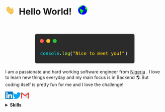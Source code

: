 # <img alt="Hi" width="30px" src="https://github.com/jzamora5/jzamora5/blob/main/assets/Hi.gif?raw=true" /> &nbsp;Hello World! &nbsp; <img alt="Earth" width="30px" src="https://github.com/jzamora5/jzamora5/blob/main/assets/Earth.gif?raw=true" /> <br/> &nbsp; 

<p align="center">
<img alt="Jhoan Zamora | Gmail" width="320px" src="https://github.com/jzamora5/jzamora5/blob/main/assets/GreetingWhiteCrop.png?raw=true" />
</p>

I am a passionate and hard working software engineer from [Nigeria](https://www.google.com/maps/place/Nigeria/@4,-72z/) . I love to learn new things everyday and my main focus is in Backend 🌎.But coding itself is pretty fun for me and I love the challenge!

 <a href="https://www.linkedin.com/in/olawaleisaac/">
    <img align="left" alt="Jhoan Zamora | Linkedin" width="24px" src="https://raw.githubusercontent.com/jzamora5/jzamora5/04b0572610c3e8857c85f9dc58126d8d95705a8e/assets/Linkedin.svg" />
  </a>
  <a href="https://twitter.com/o_isaacjohn">
    <img align="left" alt="Jhoan Zamora | Twitter" width="26px" src="https://raw.githubusercontent.com/jzamora5/jzamora5/04b0572610c3e8857c85f9dc58126d8d95705a8e/assets/Twitter.svg" />
  </a>

  <a href="mailto:olawaleisaacjohn@gmail.com">
    <img align="left" alt="Jhoan Zamora | Gmail" width="26px" src="https://raw.githubusercontent.com/jzamora5/jzamora5/04b0572610c3e8857c85f9dc58126d8d95705a8e/assets/Gmail.svg" />
  </a>

<br/>
<br/>
<details>
	<summary><b>Skills</b></summary>
	<br/>
<img src = "https://img.shields.io/badge/-NestJs-E34F26?style=flat&logo=nestjs&logoColor=white">
<img src = "https://img.shields.io/badge/-Django-1572B6?style=flat&logo=Django&logoColor=white">
<img src="https://img.shields.io/badge/-JavaScript-eed718?style=flat&logo=javascript&logoColor=ffffff">
<img src="https://img.shields.io/badge/-Machine%20Learning-4c72cc?style=flat&logo=machine-learning&logoColor=ffffff">
<img src="https://img.shields.io/badge/-scikit_learn-F7931E?style=flat&logo=scikit-learn&logoColor=ffffff">
<img src="https://img.shields.io/badge/-NumPy-013243?style=flat&logo=numpy&logoColor=white">
<img src="https://img.shields.io/badge/-API-005571?style=flat&logo=api&logoColor=ffffff">
<img src="https://img.shields.io/badge/-Typescript-000000?style=flat&logo=Typescript&logoColor=00c8ff">
<img src="https://img.shields.io/badge/jQuery-0769AD?style=flat&logo=jquery&logoColor=white">
<img src="https://img.shields.io/badge/Node.js-43853D?style=flat&logo=node.js&logoColor=white">
<img src="https://img.shields.io/badge/-FastAPI-009688?style=flat&logo=fastapi&logoColor=ffffff">
<img src="https://img.shields.io/badge/Python-3776AB?style=flat&logo=python&logoColor=white">
<img src="https://img.shields.io/badge/Flask-000000?style=flat&logo=flask&logoColor=white">
<img src="https://img.shields.io/badge/-PostgreSQL-F29111?style=flat&logo=postgresql&logoColor=FFFFFF">
<img src="https://img.shields.io/badge/C-00599C?style=flat&logo=c&logoColor=white">
<img src="http://img.shields.io/badge/-Git-F1502F?style=flat&logo=git&logoColor=FFFFFF">
<img src="http://img.shields.io/badge/-Github-000000?style=flat&logo=github&logoColor=FFFFFF">
<img src="http://img.shields.io/badge/-VS%20Code-007ACC?style=flat&logo=visual%20studio%20code&logoColor=white">

</details>

<!---
theijhay/theijhay is a ✨ special ✨ repository because its `README.md` (this file) appears on your GitHub profile.
You can click the Preview link to take a look at your changes.
--->
